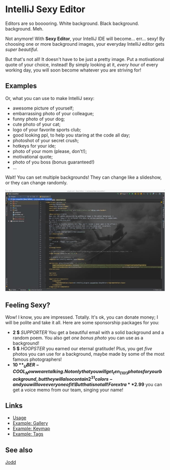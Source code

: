 # IntelliJ Sexy Editor

Editors are so booooring. White background. Black background.
<Choose-your-color-here/> background. Meh.

Not anymore! With **Sexy Editor**, your IntelliJ IDE will become...
err... sexy! By choosing one or more background images, your
everyday IntelliJ editor gets _super beautiful_. 

But that's not all! It doesn't have to be just a pretty image.
Put a motivational quote of your choice, instead! By simply looking
at it, _every hour_ of every working day, you will soon become
whatever you are striving for! 

## Examples

Or, what you can use to make IntelliJ sexy:

+ awesome picture of yourself;
+ embarrassing photo of your colleague;
+ funny photo of your dog;
+ cute photo of your cat;
+ logo of your favorite sports club;
+ good looking ppl, to help you staring at the code all day;
+ photoshot of your secret crush;
+ hotkeys for your ide;
+ photo of your mom (please, don't!);
+ motivational quote;
+ photo of you boss (bonus guaranteed!)
+ ...

Wait! You can set multiple backgrounds! They can change like
a slideshow, or they can change randomly.

![](sexyeditor.jpg)

## Feeling Sexy?

Wow! I know, you are impressed. Totally. It's ok, you can donate
money; I will be polite and take it all. Here are some sponsorship
packages for you:

+ **2 $** _SUPPORTER_
  You get a beautiful email with a solid background
  and a random poem. You also get _one bonus photo_ you can use as a
  background!
+ **5 $** _HOOPSTER_
  you earned our eternal gratitude! Plus, you get _five_ photos
  you can use for a background, maybe made by some of the most
  famous photographers!
+ **10 $** _UBER-COOL_
  Now we are talking. Not only that you will get _ten_ (10!) photos
  for your background, but they will also contain 2^31 colors -
  and you will love every one of it! But that is not all!
  For extra **2.99$** you can get a voice memo from our
  team, singing your name!

## Links

+ [Usage](doc/Usage.md)
+ [Example: Gallery](doc/ExampleGallery.md)
+ [Example: Keymap](doc/ExampleKeymap.md)
+ [Example: Tags](doc/ExampleTags.md)

## See also

[Jodd](http://jodd.org)
